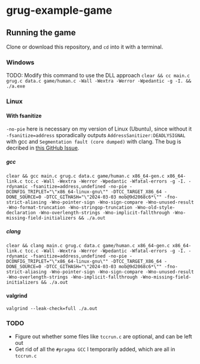 # grug-example-game

## Running the game

Clone or download this repository, and `cd` into it with a terminal.

### Windows

TODO: Modify this command to use the DLL approach
`clear && cc main.c grug.c data.c game/human.c -Wall -Wextra -Werror -Wpedantic -g -I. && ./a.exe`

### Linux

#### With fsanitize

`-no-pie` here is necessary on my version of Linux (Ubuntu), since without it `-fsanitize=address` sporadically outputs `AddressSanitizer:DEADLYSIGNAL` with gcc and `Segmentation fault (core dumped)` with clang. The bug is decribed in [this GitHub Issue](https://github.com/google/sanitizers/issues/856).

##### gcc

`clear && gcc main.c grug.c data.c game/human.c x86_64-gen.c x86_64-link.c tcc.c -Wall -Wextra -Werror -Wpedantic -Wfatal-errors -g -I. -rdynamic -fsanitize=address,undefined -no-pie -DCONFIG_TRIPLET="\"x86_64-linux-gnu\"" -DTCC_TARGET_X86_64 -DONE_SOURCE=0 -DTCC_GITHASH="\"2024-03-03 mob@9d2068c6*\"" -fno-strict-aliasing -Wno-pointer-sign -Wno-sign-compare -Wno-unused-result -Wno-format-truncation -Wno-stringop-truncation -Wno-old-style-declaration -Wno-overlength-strings -Wno-implicit-fallthrough -Wno-missing-field-initializers && ./a.out`

##### clang

`clear && clang main.c grug.c data.c game/human.c x86_64-gen.c x86_64-link.c tcc.c -Wall -Wextra -Werror -Wpedantic -Wfatal-errors -g -I. -rdynamic -fsanitize=address,undefined -no-pie -DCONFIG_TRIPLET="\"x86_64-linux-gnu\"" -DTCC_TARGET_X86_64 -DONE_SOURCE=0 -DTCC_GITHASH="\"2024-03-03 mob@9d2068c6*\"" -fno-strict-aliasing -Wno-pointer-sign -Wno-sign-compare -Wno-unused-result -Wno-overlength-strings -Wno-implicit-fallthrough -Wno-missing-field-initializers && ./a.out`

#### valgrind

`valgrind --leak-check=full ./a.out`

### TODO

- Figure out whether some files like `tccrun.c` are optional, and can be left out
- Get rid of all the `#pragma GCC` I temporarily added, which are all in `tccrun.c`
